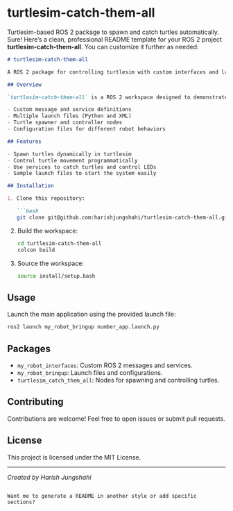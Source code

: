 # turtlesim-catch-them-all
Turtlesim-based ROS 2 package to spawn and catch turtles automatically.
Sure! Here’s a clean, professional README template for your ROS 2 project **turtlesim-catch-them-all**. You can customize it further as needed:

````markdown
# turtlesim-catch-them-all

A ROS 2 package for controlling turtlesim with custom interfaces and launch files.

## Overview

`turtlesim-catch-them-all` is a ROS 2 workspace designed to demonstrate message passing, service calls, and action communication with the turtlesim simulator. It includes:

- Custom message and service definitions
- Multiple launch files (Python and XML)
- Turtle spawner and controller nodes
- Configuration files for different robot behaviors

## Features

- Spawn turtles dynamically in turtlesim
- Control turtle movement programmatically
- Use services to catch turtles and control LEDs
- Sample launch files to start the system easily

## Installation

1. Clone this repository:

   ```bash
   git clone git@github.com:harishjungshahi/turtlesim-catch-them-all.git
````

2. Build the workspace:

   ```bash
   cd turtlesim-catch-them-all
   colcon build
   ```

3. Source the workspace:

   ```bash
   source install/setup.bash
   ```

## Usage

Launch the main application using the provided launch file:

```bash
ros2 launch my_robot_bringup number_app.launch.py
```

## Packages

* `my_robot_interfaces`: Custom ROS 2 messages and services.
* `my_robot_bringup`: Launch files and configurations.
* `turtlesim_catch_them_all`: Nodes for spawning and controlling turtles.

## Contributing

Contributions are welcome! Feel free to open issues or submit pull requests.

## License

This project is licensed under the MIT License.

---

*Created by Harish Jungshahi*

```

Want me to generate a README in another style or add specific sections?
```

